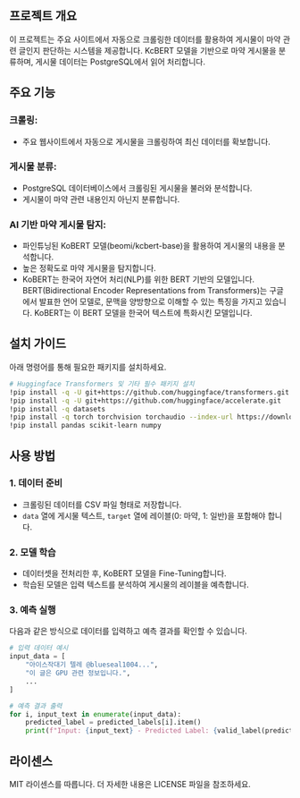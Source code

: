 ## 프로젝트 개요

이 프로젝트는 주요 사이트에서 자동으로 크롤링한 데이터를 활용하여 게시물이 마약 관련 글인지 판단하는 시스템을 제공합니다. KcBERT 모델을 기반으로 마약 게시물을 분류하며, 게시물 데이터는 PostgreSQL에서 읽어 처리합니다.

## 주요 기능

### 크롤링:

- 주요 웹사이트에서 자동으로 게시물을 크롤링하여 최신 데이터를 확보합니다.

### 게시물 분류:

- PostgreSQL 데이터베이스에서 크롤링된 게시물을 불러와 분석합니다.
- 게시물이 마약 관련 내용인지 아닌지 분류합니다.

### AI 기반 마약 게시물 탐지:

- 파인튜닝된 KoBERT 모델(beomi/kcbert-base)을 활용하여 게시물의 내용을 분석합니다.
- 높은 정확도로 마약 게시물을 탐지합니다.
- KoBERT는 한국어 자연어 처리(NLP)를 위한 BERT 기반의 모델입니다. BERT(Bidirectional Encoder Representations from Transformers)는 구글에서 발표한 언어 모델로, 문맥을 양방향으로 이해할 수 있는 특징을 가지고 있습니다. KoBERT는 이 BERT 모델을 한국어 텍스트에 특화시킨 모델입니다.
## 설치 가이드

아래 명령어를 통해 필요한 패키지를 설치하세요.

```bash
# Huggingface Transformers 및 기타 필수 패키지 설치
!pip install -q -U git+https://github.com/huggingface/transformers.git
!pip install -q -U git+https://github.com/huggingface/accelerate.git
!pip install -q datasets
!pip install -q torch torchvision torchaudio --index-url https://download.pytorch.org/whl/cu121
!pip install pandas scikit-learn numpy
```
## 사용 방법

### 1. 데이터 준비

- 크롤링된 데이터를 CSV 파일 형태로 저장합니다.
- `data` 열에 게시물 텍스트, `target` 열에 레이블(0: 마약, 1: 일반)을 포함해야 합니다.

### 2. 모델 학습

- 데이터셋을 전처리한 후, KoBERT 모델을 Fine-Tuning합니다.
- 학습된 모델은 입력 텍스트를 분석하여 게시물의 레이블을 예측합니다.

### 3. 예측 실행

다음과 같은 방식으로 데이터를 입력하고 예측 결과를 확인할 수 있습니다.

```python
# 입력 데이터 예시
input_data = [
    "아이스작대기 텔레 @blueseal1004...",
    "이 글은 GPU 관련 정보입니다.",
    ...
]

# 예측 결과 출력
for i, input_text in enumerate(input_data):
    predicted_label = predicted_labels[i].item()
    print(f"Input: {input_text} - Predicted Label: {valid_label(predicted_label)}")
```

## 라이센스 
MIT 라이센스를 따릅니다. 더 자세한 내용은 LICENSE 파일을 참조하세요.
